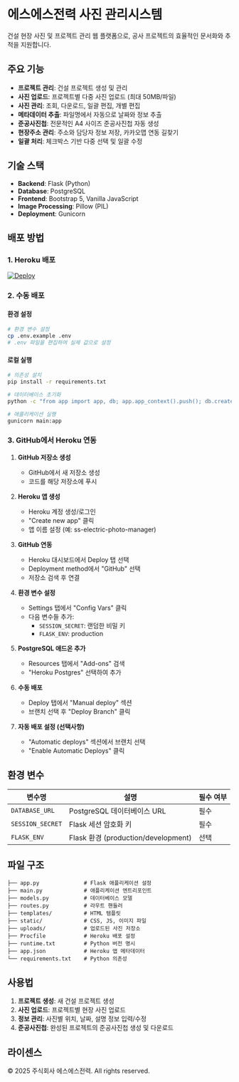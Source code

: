 # 에스에스전력 사진 관리시스템

건설 현장 사진 및 프로젝트 관리 웹 플랫폼으로, 공사 프로젝트의 효율적인 문서화와 추적을 지원합니다.

## 주요 기능

- **프로젝트 관리**: 건설 프로젝트 생성 및 관리
- **사진 업로드**: 프로젝트별 다중 사진 업로드 (최대 50MB/파일)
- **사진 관리**: 조회, 다운로드, 일괄 편집, 개별 편집
- **메타데이터 추출**: 파일명에서 자동으로 날짜와 정보 추출
- **준공사진첩**: 전문적인 A4 사이즈 준공사진첩 자동 생성
- **현장주소 관리**: 주소와 담당자 정보 저장, 카카오맵 연동 길찾기
- **일괄 처리**: 체크박스 기반 다중 선택 및 일괄 수정

## 기술 스택

- **Backend**: Flask (Python)
- **Database**: PostgreSQL
- **Frontend**: Bootstrap 5, Vanilla JavaScript
- **Image Processing**: Pillow (PIL)
- **Deployment**: Gunicorn

## 배포 방법

### 1. Heroku 배포

[![Deploy](https://www.herokucdn.com/deploy/button.svg)](https://heroku.com/deploy)

### 2. 수동 배포

#### 환경 설정
```bash
# 환경 변수 설정
cp .env.example .env
# .env 파일을 편집하여 실제 값으로 설정
```

#### 로컬 실행
```bash
# 의존성 설치
pip install -r requirements.txt

# 데이터베이스 초기화
python -c "from app import app, db; app.app_context().push(); db.create_all()"

# 애플리케이션 실행
gunicorn main:app
```

### 3. GitHub에서 Heroku 연동

1. **GitHub 저장소 생성**
   - GitHub에서 새 저장소 생성
   - 코드를 해당 저장소에 푸시

2. **Heroku 앱 생성**
   - Heroku 계정 생성/로그인
   - "Create new app" 클릭
   - 앱 이름 설정 (예: ss-electric-photo-manager)

3. **GitHub 연동**
   - Heroku 대시보드에서 Deploy 탭 선택
   - Deployment method에서 "GitHub" 선택
   - 저장소 검색 후 연결

4. **환경 변수 설정**
   - Settings 탭에서 "Config Vars" 클릭
   - 다음 변수들 추가:
     - `SESSION_SECRET`: 랜덤한 비밀 키
     - `FLASK_ENV`: production

5. **PostgreSQL 애드온 추가**
   - Resources 탭에서 "Add-ons" 검색
   - "Heroku Postgres" 선택하여 추가

6. **수동 배포**
   - Deploy 탭에서 "Manual deploy" 섹션
   - 브랜치 선택 후 "Deploy Branch" 클릭

7. **자동 배포 설정 (선택사항)**
   - "Automatic deploys" 섹션에서 브랜치 선택
   - "Enable Automatic Deploys" 클릭

## 환경 변수

| 변수명 | 설명 | 필수 여부 |
|--------|------|-----------|
| `DATABASE_URL` | PostgreSQL 데이터베이스 URL | 필수 |
| `SESSION_SECRET` | Flask 세션 암호화 키 | 필수 |
| `FLASK_ENV` | Flask 환경 (production/development) | 선택 |

## 파일 구조

```
├── app.py              # Flask 애플리케이션 설정
├── main.py             # 애플리케이션 엔트리포인트
├── models.py           # 데이터베이스 모델
├── routes.py           # 라우트 핸들러
├── templates/          # HTML 템플릿
├── static/             # CSS, JS, 이미지 파일
├── uploads/            # 업로드된 사진 저장소
├── Procfile            # Heroku 배포 설정
├── runtime.txt         # Python 버전 명시
├── app.json            # Heroku 앱 메타데이터
└── requirements.txt    # Python 의존성
```

## 사용법

1. **프로젝트 생성**: 새 건설 프로젝트 생성
2. **사진 업로드**: 프로젝트별 현장 사진 업로드
3. **정보 관리**: 사진별 위치, 날짜, 설명 정보 입력/수정
4. **준공사진첩**: 완성된 프로젝트의 준공사진첩 생성 및 다운로드

## 라이센스

© 2025 주식회사 에스에스전력. All rights reserved.